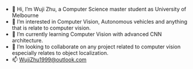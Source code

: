 - 👋 Hi, I’m Wuji Zhu, a Computer Science master student as University of Melbourne
- 👀 I’m interested in Computer Vision, Autonomous vehicles and anything that is relate to computer vision.
- 🌱 I’m currently learning Computer Vision with advanced CNN architecture.
- 💞️ I’m looking to collaborate on any project related to computer vision especially relates to object localization.
- 📫 WujiZhu1999@outlook.com

<!---
WujiZhu1999/WujiZhu1999 is a ✨ special ✨ repository because its `README.md` (this file) appears on your GitHub profile.
You can click the Preview link to take a look at your changes.
--->
